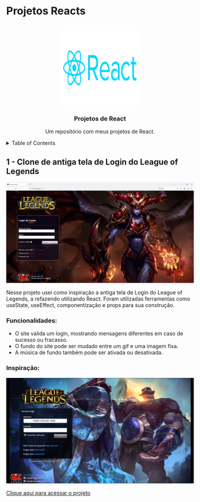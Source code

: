# Projetos Reacts
<a name="readme-react-projects"></a>

<!-- PROJECT LOGO -->
<br />
<div align="center">
    <img src="/copyLogginScreen/public/react.png" alt="Logo" width="200" height="200">

  <h3 align="center">Projetos de React</h3>

  <p align="center">
    Um repositório com meus projetos de React. 
    <br />
  </p>
</div>

<!-- TABLE OF CONTENTS -->
<details>
  <summary>Table of Contents</summary>
  <ol>
    <li>
      <a href="#1-clone-de-antiga-tela-de-login-do-league-of-legends">1 - Clone de antiga tela de Login do League of Legends</a>
    </li>
  </ol>
</details>

<!-- ABOUT THE PROJECT -->
## 1 - Clone de antiga tela de Login do League of Legends

<img src="/copyLogginScreen/public/screenshoot.png" alt="screenshot do meu projeto">

Nesse projeto usei como inspiração a antiga tela de Login do League of Legends, a refazendo utilizando React. Foram utilizadas ferramentas como useState, useEffect, componentização e props para sua construção.

### Funcionalidades:
- O site valida um login, mostrando mensagens diferentes em caso de sucesso ou fracasso.
- O fundo do site pode ser mudado entre um gif e uma imagem fixa.
- A música de fundo também pode ser ativada ou desativada.

### Inspiração: 
<img src="/copyLogginScreen/public/inspiracao2.jpg" alt="Inspiração do projeto">

<a href="./copyLogginScreen/">Clique aqui para acessar o projeto</a>



